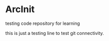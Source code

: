 ArcInit
=======

testing code repository for learning


this is just a testing line to test git connectivity. 
